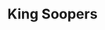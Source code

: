 ---
title: "King Soopers"
url: /colorado-springs/king-soopers-north-union-boulevard/
shop: Supermarkt
---